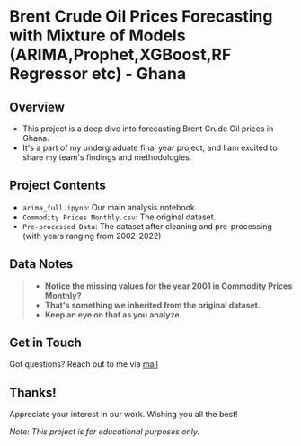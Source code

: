 # Brent Crude Oil Prices Forecasting with Mixture of Models (ARIMA,Prophet,XGBoost,RF Regressor etc) - Ghana

## Overview

- This project is a deep dive into forecasting Brent Crude Oil prices in Ghana.
- It's a part of my undergraduate final year project, and I am excited to share my team's findings and methodologies.

## Project Contents

- `arima_full.ipynb`: Our main analysis notebook.
- `Commodity Prices Monthly.csv`: The original dataset.
- `Pre-processed Data`: The dataset after cleaning and pre-processing (with years ranging from 2002-2022)

## Data Notes

> - **Notice the missing values for the year 2001 in Commodity Prices Monthly?**
> - **That's something we inherited from the original dataset.**
> - **Keep an eye on that as you analyze.**

## Get in Touch

Got questions? Reach out to me via [mail](jnopareboateng@outlook.com)

## Thanks!

Appreciate your interest in our work. Wishing you all the best!

_Note: This project is for educational purposes only._
